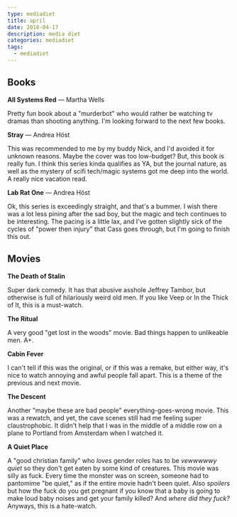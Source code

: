 ```yaml
---
type: mediadiet
title: april
date: 2018-04-17
description: media diet
categories: mediadiet
tags:
  - mediadiet
---
```


## Books

**All Systems Red** — Martha Wells

Pretty fun book about a "murderbot" who would rather be watching tv dramas
than shooting anything. I'm looking forward to the next few books.

**Stray** — Andrea Höst

This was recommended to me by my buddy Nick, and I'd avoided it for unknown
reasons. Maybe the cover was too low-budget? But, this book is really fun.
I think this series kinda qualifies as YA, but the journal nature, as well
as the mystery of scifi tech/magic systems got me deep into the world. A
really nice vacation read.

**Lab Rat One** — Andrea Höst

Ok, this series is exceedingly straight, and that's a bummer. I wish there
was a lot less pining after the sad boy, but the magic and tech continues
to be interesting. The pacing is a little lax, and I've gotten slightly
sick of the cycles of "power then injury" that Cass goes through, but I'm
going to finish this out.

## Movies

**The Death of Stalin**

Super dark comedy. It has that abusive asshole Jeffrey Tambor, but
otherwise is full of hilariously weird old men. If you like Veep or In the
Thick of It, this is a must-watch.

**The Ritual**

A very good "get lost in the woods" movie. Bad things happen to unlikeable
men. A+.

**Cabin Fever**

I can't tell if this was the original, or if this was a remake, but either
way, it's nice to watch annoying and awful people fall apart. This is a
theme of the previous and next movie.

**The Descent**

Another "maybe these are bad people" everything-goes-wrong movie. This was
a rewatch, and yet, the cave scenes still had me feeling super
claustrophobic. It didn't help that I was in the middle of a middle row on
a plane to Portland from Amsterdam when I watched it.

**A Quiet Place**

A "good christian family" who _loves_ gender roles has to be _vewwwwwy
quiet_ so they don't get eaten by some kind of creatures. This movie was
silly as fuck. Every time the monster was on screen, someone had to
pantomime "be quiet," as if the entire movie hadn't been quiet. Also
_spoilers_ but how the fuck do you get pregnant if you know that a baby is
going to make loud baby noises and get your family killed? And _where did
they fuck?_ Anyways, this is a hate-watch.
